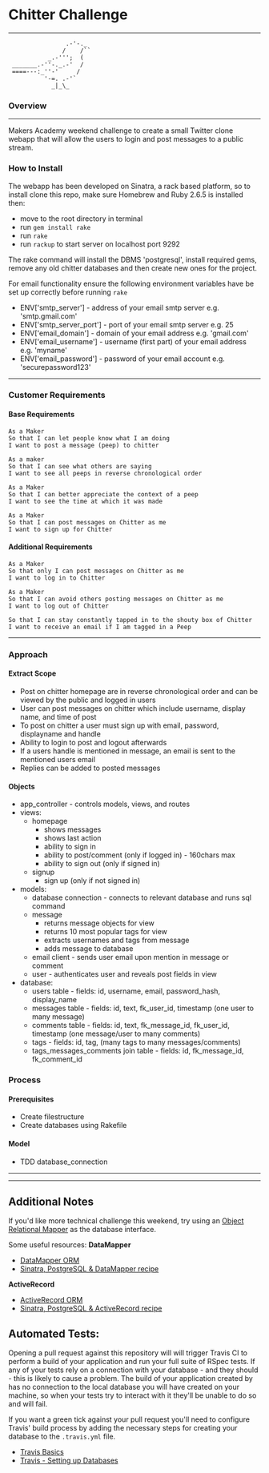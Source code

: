 # Chitter Challenge
-------
```
                .-'-._
               /    /``
           _.-''';  (
 _______.-''-._.-'  /
 ====---:_''-'     /
          '-=. .-'`
            _|_\_
```
### Overview
-------
Makers Academy weekend challenge to create a small Twitter clone webapp that will allow the users to login and post messages to a public stream.

### How to Install

The webapp has been developed on Sinatra, a rack based platform, so to install clone this repo, make sure Homebrew and Ruby 2.6.5 is installed then:
- move to the root directory in terminal
- run ``` gem install rake ```
- run ``` rake ```
- run ```rackup``` to start server on localhost port 9292

The rake command will install the DBMS 'postgresql', install required gems, remove any old chitter databases and then create new ones for the project.

For email functionality ensure the following environment variables have be set up correctly before running ```rake```
- ENV['smtp_server'] - address of your email smtp server e.g. 'smtp.gmail.com'
- ENV['smtp_server_port'] - port of your email smtp server e.g. 25
- ENV['email_domain'] - domain of your email address e.g. 'gmail.com'
- ENV['email_username'] - username (first part) of your email address e.g. 'myname'
- ENV['email_password'] - password of your email account e.g. 'securepassword123'

-------

### Customer Requirements

#### Base Requirements
```
As a Maker
So that I can let people know what I am doing
I want to post a message (peep) to chitter
```
```
As a maker
So that I can see what others are saying
I want to see all peeps in reverse chronological order
```
```
As a Maker
So that I can better appreciate the context of a peep
I want to see the time at which it was made
```
```
As a Maker
So that I can post messages on Chitter as me
I want to sign up for Chitter
```

#### Additional Requirements
```
As a Maker
So that only I can post messages on Chitter as me
I want to log in to Chitter
```
```
As a Maker
So that I can avoid others posting messages on Chitter as me
I want to log out of Chitter
```
```
So that I can stay constantly tapped in to the shouty box of Chitter
I want to receive an email if I am tagged in a Peep
```
-------
### Approach

#### Extract Scope
- Post on chitter homepage are in reverse chronological order and can be viewed by the public and logged in users
- User can post messages on chitter which include username, display name, and time of post
- To post on chitter a user must sign up with email, password, displayname and handle
- Ability to login to post and logout afterwards
- If a users handle is mentioned in message, an email is sent to the mentioned users email
- Replies can be added to posted messages

#### Objects
- app_controller - controls models, views, and routes
- views:
  - homepage
    - shows messages
    - shows last action
    - ability to sign in
    - ability to post/comment (only if logged in) - 160chars max
    - ability to sign out (only if signed in)
  - signup
    - sign up (only if not signed in)
- models:
  - database connection - connects to relevant database and runs sql command
  - message
    - returns message objects for view
    - returns 10 most popular tags for view
    - extracts usernames and tags from message
    - adds message to database
  - email client - sends user email upon mention in message or comment
  - user - authenticates user and reveals post fields in view
- database:
  - users table - fields: id, username, email, password_hash, display_name
  - messages table - fields: id, text, fk_user_id, timestamp (one user to many message)
  - comments table - fields: id, text, fk_message_id, fk_user_id, timestamp (one message/user to many comments)
  - tags - fields: id, tag, (many tags to many messages/comments)
  - tags_messages_comments join table - fields: id, fk_message_id, fk_comment_id

### Process
#### Prerequisites
- Create filestructure
- Create databases using Rakefile

#### Model
- TDD database_connection


---------
---------
## Additional Notes

If you'd like more technical challenge this weekend, try using an [Object Relational Mapper](https://en.wikipedia.org/wiki/Object-relational_mapping) as the database interface.

Some useful resources:
**DataMapper**
- [DataMapper ORM](https://datamapper.org/)
- [Sinatra, PostgreSQL & DataMapper recipe](http://recipes.sinatrarb.com/p/databases/postgresql-datamapper)

**ActiveRecord**
- [ActiveRecord ORM](https://guides.rubyonrails.org/active_record_basics.html)
- [Sinatra, PostgreSQL & ActiveRecord recipe](http://recipes.sinatrarb.com/p/databases/postgresql-activerecord?#article)





Automated Tests:
-----

Opening a pull request against this repository will will trigger Travis CI to perform a build of your application and run your full suite of RSpec tests. If any of your tests rely on a connection with your database - and they should - this is likely to cause a problem. The build of your application created by has no connection to the local database you will have created on your machine, so when your tests try to interact with it they'll be unable to do so and will fail.

If you want a green tick against your pull request you'll need to configure Travis' build process by adding the necessary steps for creating your database to the `.travis.yml` file.

- [Travis Basics](https://docs.travis-ci.com/user/tutorial/)
- [Travis - Setting up Databases](https://docs.travis-ci.com/user/database-setup/)
